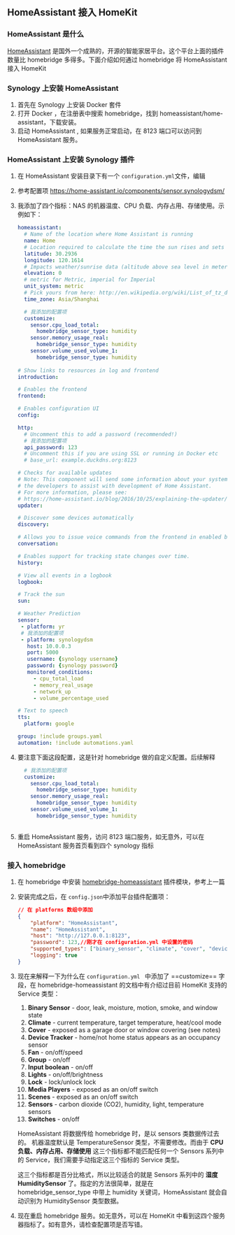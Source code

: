 ## HomeAssistant 接入 HomeKit

### HomeAssistant 是什么

 [HomeAssistant](http://home-assistant.io) 是国外一个成熟的，开源的智能家居平台。这个平台上面的插件数量比 homebridge 多得多。下面介绍如何通过 homebridge 将 HomeAssistant 接入 HomeKit

### Synology 上安装 HomeAssistant

1. 首先在 Synology 上安装 Docker 套件
2. 打开 Docker ，在注册表中搜索 homebridge，找到 homeassistant/home-assistant，下载安装。
3. 启动 HomeAssistant , 如果服务正常启动，在 8123 端口可以访问到 HomeAssistant 服务。

### HomeAssistant 上安装 Synology 插件

1. 在 HomeAssistant 安装目录下有一个 `configuration.yml`文件，编辑

2. 参考配置项 https://home-assistant.io/components/sensor.synologydsm/ 

3. 我添加了四个指标：NAS 的机器温度、CPU 负载、内存占用、存储使用。示例如下：

   ```yaml
   homeassistant:
     # Name of the location where Home Assistant is running
     name: Home
     # Location required to calculate the time the sun rises and sets
     latitude: 30.2936
     longitude: 120.1614
     # Impacts weather/sunrise data (altitude above sea level in meters)
     elevation: 0
     # metric for Metric, imperial for Imperial
     unit_system: metric
     # Pick yours from here: http://en.wikipedia.org/wiki/List_of_tz_database_time_zones
     time_zone: Asia/Shanghai

     # 我添加的配置项
     customize:
       sensor.cpu_load_total:
         homebridge_sensor_type: humidity
       sensor.memory_usage_real:
         homebridge_sensor_type: humidity
       sensor.volume_used_volume_1:
         homebridge_sensor_type: humidity
             
   # Show links to resources in log and frontend
   introduction:

   # Enables the frontend
   frontend:

   # Enables configuration UI
   config:

   http:
     # Uncomment this to add a password (recommended!)
     # 我添加的配置项
     api_password: 123
     # Uncomment this if you are using SSL or running in Docker etc
     # base_url: example.duckdns.org:8123

   # Checks for available updates
   # Note: This component will send some information about your system to
   # the developers to assist with development of Home Assistant.
   # For more information, please see:
   # https://home-assistant.io/blog/2016/10/25/explaining-the-updater/
   updater:

   # Discover some devices automatically
   discovery:

   # Allows you to issue voice commands from the frontend in enabled browsers
   conversation:

   # Enables support for tracking state changes over time.
   history:

   # View all events in a logbook
   logbook:

   # Track the sun
   sun:

   # Weather Prediction
   sensor:
    - platform: yr
    # 我添加的配置项
    - platform: synologydsm
      host: 10.0.0.3
      port: 5000
      username: {synology username}
      password: {synology password}
      monitored_conditions:
        - cpu_total_load
        - memory_real_usage
        - network_up
        - volume_percentage_used

   # Text to speech
   tts:
     platform: google

   group: !include groups.yaml
   automation: !include automations.yaml
   ```

4. 要注意下面这段配置，这是针对 homebridge 做的自定义配置。后续解释

   ```yaml
     # 我添加的配置项
     customize:
       sensor.cpu_load_total:
         homebridge_sensor_type: humidity
       sensor.memory_usage_real:
         homebridge_sensor_type: humidity
       sensor.volume_used_volume_1:
         homebridge_sensor_type: humidity
             
   ```

5. 重启 HomeAssistant 服务，访问 8123 端口服务，如无意外，可以在 HomeAssistant 服务首页看到四个 synology 指标



### 接入 homebridge

1. 在 homebridge 中安装 [homebridge-homeassistant](https://github.com/home-assistant/homebridge-homeassistant) 插件模块，参考上一篇

2. 安装完成之后，在 `config.json`中添加平台插件配置项：

   ```json
   // 在 platforms 数组中添加
   {
       "platform": "HomeAssistant",
       "name": "HomeAssistant",
       "host": "http://127.0.0.1:8123",
       "password": 123,//刚才在 configuration.yml 中设置的密码
       "supported_types": ["binary_sensor", "climate", "cover", "device_tracker", "fan", "group", "input_boolean", "light", "lock", "media_player", "scene", "sensor", "switch"],
       "logging": true
   }
   ```

3. 现在来解释一下为什么在 `configuration.yml ` 中添加了 ==customize== 字段，在 homebridge-homeassistant 的文档中有介绍过目前 HomeKit 支持的 Service 类型：

   1. **Binary Sensor** - door, leak, moisture, motion, smoke, and window state
   2. **Climate** - current temperature, target temperature, heat/cool mode
   3. **Cover** - exposed as a garage door or window covering (see notes)
   4. **Device Tracker** - home/not home status appears as an occupancy sensor
   5. **Fan** - on/off/speed
   6. **Group** - on/off
   7. **Input boolean** - on/off
   8. **Lights** - on/off/brightness
   9. **Lock** - lock/unlock lock
   10. **Media Players** - exposed as an on/off switch
   11. **Scenes** - exposed as an on/off switch
   12. **Sensors** - carbon dioxide (CO2), humidity, light, temperature sensors
   13. **Switches** - on/off

   HomeAssistant 将数据传给 homebridge 时，是以 sensors 类数据传过去的。 机器温度默认是 TemperatureSensor 类型，不需要修改。而由于 **CPU 负载、内存占用、存储使用** 这三个指标都不能匹配任何一个 Sensors 系列中的 Service，我们需要手动指定这三个指标的 Service 类型。

   这三个指标都是百分比格式，所以比较适合的就是 Sensors 系列中的 **湿度 HumiditySensor** 了。指定的方法很简单，就是在 homebridge_sensor_type 中带上 humidity 关键词，HomeAssistant 就会自动识别为 HumiditySensor 类型数据。

4. 现在重启 homebridge 服务。如无意外，可以在 HomeKit 中看到这四个服务器指标了。如有意外，请检查配置项是否写错。




